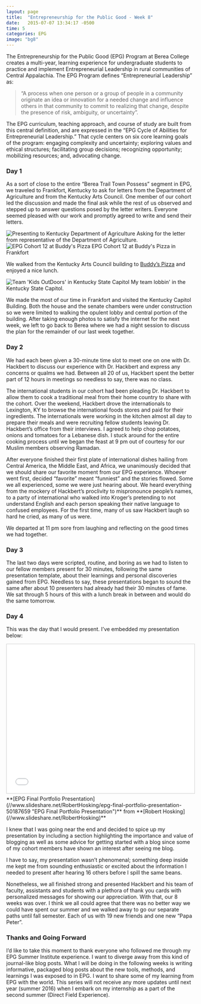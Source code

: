 ```yaml
---
layout: page
title:  "Entrepreneurship for the Public Good - Week 8"
date:   2015-07-07 13:34:17 -0500
time: 5
categories: EPG
image: "bg8"
---
```

The Entrepreneurship for the Public Good (EPG) Program at Berea College creates a multi-year, learning experience for undergraduate students to practice and implement Entrepreneurial Leadership in rural communities of Central Appalachia. The EPG Program defines “Entrepreneurial Leadership” as:

>    “A process when one person or a group of people in a community originate an idea or innovation for a needed change and influence others in that community to commit to realizing that change, despite the presence of risk, ambiguity, or uncertainty”.

The EPG curriculum, teaching approach, and course of study are built from this central definition, and are expressed in the “EPG Cycle of Abilities for Entrepreneurial Leadership.” That cycle centers on six core learning goals of the program: engaging complexity and uncertainty; exploring values and ethical structures; facilitating group decisions; recognizing opportunity; mobilizing resources; and, advocating change.

### Day 1

As a sort of close to the entire “Berea Trail Town Possess” segment in EPG, we traveled to Frankfort, Kentucky to ask for letters from the Department of Agriculture and from the Kentucky Arts Council. One member of our cohort led the discussion and made the final ask while the rest of us observed and stepped up to answer questions posed by the letter writers. Everyone seemed pleased with our work and promptly agreed to write and send their letters.

![Presenting to Kentucky Department of Agriculture](../../../../img/epg/dpt-ag.jpg) <span class="caption text-muted">Asking for the letter from representative of the Department of Agriculture.</span> ![EPG Cohort 12 at Buddy's Pizza](../../../../img/epg/buddys.jpg) <span class="caption text-muted">EPG Cohort 12 at Buddy's Pizza in Frankfort</span>

We walked from the Kentucky Arts Council building to [Buddy’s Pizza](”http://www.yelp.com/biz/buddys-pizza-frankfort”) and enjoyed a nice lunch.

![Team 'Kids OutDoors' in Kentucky State Capitol](../../../../img/epg/kod-frankfort.jpg) <span class="caption text-muted">My team lobbin' in the Kentucky State Capitol.</span>

We made the most of our time in Frankfort and visited the Kentucky Capitol Building. Both the house and the senate chambers were under construction so we were limited to walking the opulent lobby and central portion of the building. After taking enough photos to satisfy the internet for the next week, we left to go back to Berea where we had a night session to discuss the plan for the remainder of our last week together.

### Day 2

We had each been given a 30-minute time slot to meet one on one with Dr. Hackbert to discuss our experience with Dr. Hackbert and express any concerns or qualms we had. Between all 20 of us, Hackbert spent the better part of 12 hours in meetings so needless to say, there was no class.

The international students in our cohort had been pleading Dr. Hackbert to allow them to cook a traditional meal from their home country to share with the cohort. Over the weekend, Hackbert drove the internationals to Lexington, KY to browse the international foods stores and paid for their ingredients. The internationals were working in the kitchen almost all day to prepare their meals and were recruiting fellow students leaving Dr. Hackbert’s office from their interviews. I agreed to help chop potatoes, onions and tomatoes for a Lebanese dish. I stuck around for the entire cooking process until we began the feast at 9 pm out of courtesy for our Muslim members observing Ramadan.

After everyone finished their first plate of international dishes hailing from Central America, the Middle East, and Africa, we unanimously decided that we should share our favorite moment from our EPG experience. Whoever went first, decided “favorite” meant “funniest” and the stories flowed. Some we all experienced, some we were just hearing about. We heard everything from the mockery of Hackbert’s proclivity to mispronounce people’s names, to a party of international who walked into Kroger’s pretending to not understand English and each person speaking their native language to confused employees. For the first time, many of us saw Hackbert laugh so hard he cried, as many of us were.

We departed at 11 pm sore from laughing and reflecting on the good times we had together.

### Day 3

The last two days were scripted, routine, and boring as we had to listen to our fellow members present for 30 minutes, following the same presentation template, about their learnings and personal discoveries gained from EPG. Needless to say, these presentations began to sound the same after about 10 presenters had already had their 30 minutes of fame. We sat through 5 hours of this with a lunch break in between and would do the same tomorrow.

### Day 4

This was the day that I would present. I’ve embedded my presentation below:

<iframe src="//www.slideshare.net/slideshow/embed_code/key/fIz3WEJdgbriPS" marginwidth="0" marginheight="0" scrolling="no" style="border:1px solid #CCC; border-width:1px; margin-bottom:5px; max-width: 100%;" allowfullscreen="" width="100%" frameborder="0" height="400px"></iframe>

<div style="margin-bottom:5px">**[EPG Final Portfolio Presentation](//www.slideshare.net/RobertHosking/epg-final-portfolio-presentation-50187659 "EPG Final Portfolio Presentation")** from **[Robert Hosking](//www.slideshare.net/RobertHosking)**</div>

I knew that I was going near the end and decided to spice up my presentation by including a section highlighting the importance and value of blogging as well as some advice for getting started with a blog since some of my cohort members have shown an interest after seeing me blog.

I have to say, my presentation wasn’t phenomenal; something deep inside me kept me from sounding enthusiastic or excited about the information I needed to present after hearing 16 others before I spill the same beans.

Nonetheless, we all finished strong and presented Hackbert and his team of faculty, assistants and students with a plethora of thank you cards with personalized messages for showing our appreciation. With that, our 8 weeks was over. I think we all could agree that there was no better way we could have spent our summer and we walked away to go our separate paths until fall semester. Each of us with 19 new friends and one new “Papa Peter”.

### Thanks and Going Forward

I’d like to take this moment to thank everyone who followed me through my EPG Summer Institute experience. I want to diverge away from this kind of journal-like blog posts. What I will be doing in the following weeks is writing informative, packaged blog posts about the new tools, methods, and learnings I was exposed to in EPG. I want to share some of my learning from EPG with the world. This series will not receive any more updates until next year (summer 2016) when I embark on my internship as a part of the second summer (Direct Field Experience).
